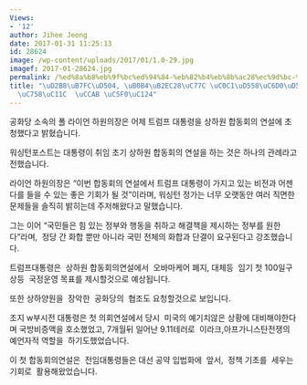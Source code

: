 ```yaml
---
Views:
- '12'
author: Jihee Jeong
date: 2017-01-31 11:25:13
id: 28624
image: /wp-content/uploads/2017/01/1.0-29.jpg
imagef: 2017-01-28624.jpg
permalink: /%ed%8a%b8%eb%9f%bc%ed%94%84-%eb%82%b4%eb%8b%ac28%ec%9d%bc-%ec%83%81%ed%95%98%ec%9b%90%ed%95%a9%eb%8f%99%ed%9a%8c%ec%9d%98%ec%84%9c-%ec%b2%ab-%ec%97%b0%ec%84%a4/
title: "\uD2B8\uB7FC\uD504, \uB0B4\uB2EC28\uC77C \uC0C1\uD558\uC6D0\uD569\uB3D9\uD68C\
  \uC758\uC11C  \uCCAB \uC5F0\uC124"
---
```


공화당 소속의 폴 라이언 하원의장은 어제 트럼프 대통령을 상하원 합동회의 연설에 초청했다고 밝혔습니다.

워싱턴포스트는 대통령이 취임 초기 상하원 합동회의 연설을 하는 것은 하나의 관례라고 전했습니다.

라이언 하원의장은 “이번 합동회의 연설에서 트럼프 대통령이 가지고 있는 비전과 어젠다를 들을 수 있는 좋은 기회가 될 것”이라며, 워싱턴 정가는 너무 오랫동안 여러 직면한 문제들을 솔직히 밝히는데 주저해왔다고 말했습니다.

그는 이어 “국민들은 힘 있는 정부와 행동을 취하고 해결책을 제시하는 정부를 원한다”라며,  정당 간 화합 뿐만 아니라 국민 전체의 화합과 단결이 요구된다고 강조했습니다.

트럼프대통령은  상하원 합동회의연설에서  오바마케어 폐지, 대체등  임기 첫 100일구상등  국정운영 목표를 제시할것으로 예상됩니다.

또한 상하양원을  장악한  공화당의  협조도 요청할것으로 보입니다.

조지 w부시전 대통령은 첫 의회연설에서 당시  미국의 예기치않은 상황에 대비해야한다며 국방비증액을 호소했었고, 7개월뒤 일어난 9.11테러로  이라크,아프가니스탄전쟁의 예언자적 역할을  하기도했었습니다.

이 첫 합동회의연설은  전임대통령들은 대선 공약 입법화에  앞서,  정책 기초를  세우는 기회로  활용해왔었습니다.

&nbsp;

&nbsp;
